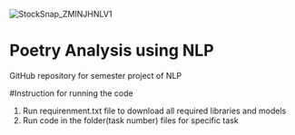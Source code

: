 

![StockSnap_ZMINJHNLV1](https://github.com/talha469/ProjectNLP2023/assets/59912447/47117a45-eaad-4260-9ac1-59f2e68e9003)


# Poetry Analysis using NLP
GitHub repository for semester project of NLP

#Instruction for running the code

  1) Run requirenment.txt file to download all required libraries and models
  2) Run code in the folder(task number) files for specific task
